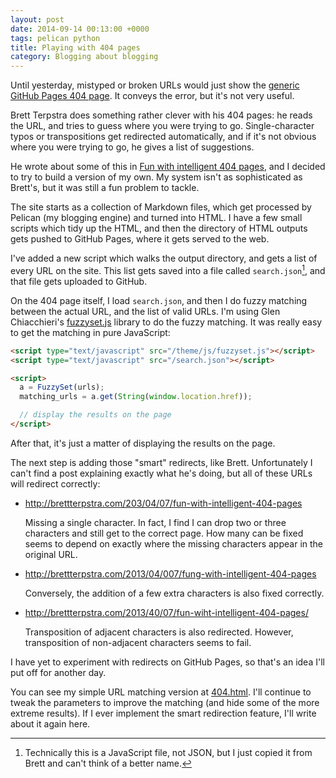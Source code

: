```yaml
---
layout: post
date: 2014-09-14 00:13:00 +0000
tags: pelican python
title: Playing with 404 pages
category: Blogging about blogging
---
```


Until yesterday, mistyped or broken URLs would just show the [generic GitHub Pages 404 page](https://pages.github.com/404). It conveys the error, but it's not very useful.

Brett Terpstra does something rather clever with his 404 pages: he reads the URL, and tries to guess where you were trying to go. Single-character typos or transpositions get redirected automatically, and if it's not obvious where you were trying to go, he gives a list of suggestions.

He wrote about some of this in [Fun with intelligent 404 pages][ttscoff], and I decided to try to build a version of my own. My system isn't as sophisticated as Brett's, but it was still a fun problem to tackle.

<!-- summary -->

The site starts as a collection of Markdown files, which get processed by Pelican (my blogging engine) and turned into HTML. I have a few small scripts which tidy up the HTML, and then the directory of HTML outputs gets pushed to GitHub Pages, where it gets served to the web.

I've added a new script which walks the output directory, and gets a list of every URL on the site. This list gets saved into a file called `search.json`[^1], and that file gets uploaded to GitHub.

On the 404 page itself, I load `search.json`, and then I do fuzzy matching between the actual URL, and the list of valid URLs. I'm using Glen Chiacchieri's [fuzzyset.js][fuz] library to do the fuzzy matching. It was really easy to get the matching in pure JavaScript:

```html
<script type="text/javascript" src="/theme/js/fuzzyset.js"></script>
<script type="text/javascript" src="/search.json"></script>

<script>
  a = FuzzySet(urls);
  matching_urls = a.get(String(window.location.href));

  // display the results on the page
</script>
```

After that, it's just a matter of displaying the results on the page.

The next step is adding those "smart" redirects, like Brett. Unfortunately I can't find a post explaining exactly what he's doing, but all of these URLs will redirect correctly:

*   <http://brettterpstra.com/203/04/07/fun-with-intelligent-404-pages>

    Missing a single character. In fact, I find I can drop two or three characters and still get to the correct page. How many can be fixed seems to depend on exactly where the missing characters appear in the original URL.

*   <http://brettterpstra.com/2013/04/007/fung-with-intelligent-404-pages>

    Conversely, the addition of a few extra characters is also fixed correctly.

*   <http://brettterpstra.com/2013/40/07/fun-wiht-intelligent-404-pages/>

    Transposition of adjacent characters is also redirected. However, transposition of non-adjacent characters seems to fail.

I have yet to experiment with redirects on GitHub Pages, so that's an idea I'll put off for another day.

You can see my simple URL matching version at [404.html](http://alexwlchan.net/404.html). I'll continue to tweak the parameters to improve the matching (and hide some of the more extreme results). If I ever implement the smart redirection feature, I'll write about it again here.

[^1]: Technically this is a JavaScript file, not JSON, but I just copied it from Brett and can't think of a better name.

[ttscoff]: http://brettterpstra.com/2013/04/07/fun-with-intelligent-404-pages/
[fuz]: http://glench.github.io/fuzzyset.js/
